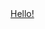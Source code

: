 
<head>
  <title>HAB Group Studios</title>
</head>
<body>
  <a href="./databases/user_data.json">Hello!</a>
</body>
